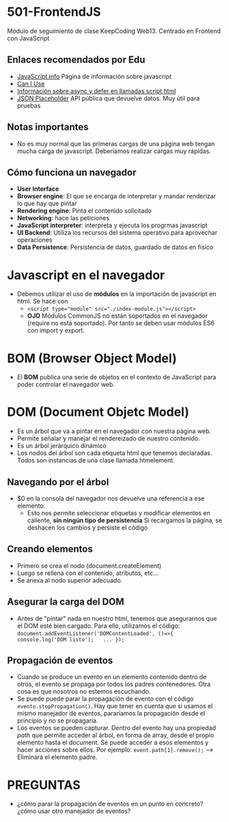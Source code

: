 # 501-FrontendJS
Módulo de seguimiento de clase KeepCoding Web13. Centrado en Frontend con JavaScript

## Enlaces recomendados por Edu
- [JavaScript.info](https://javascript.info/) Página de información sobre javascript
- [Can I Use](https://caniuse.com/)
- [Información sobre async y defer en llamadas script html](https://javascript.info/script-async-defer)
- [JSON Placeholder](https://jsonplaceholder.typicode.com/) API pública que devuelve datos. Muy útil para pruebas


## Notas importantes
- No es muy normal que las primeras cargas de una página web tengan mucha carga de javascript. Deberíamos realizar cargas muy rápidas.

## Cómo funciona un navegador
- **User Interface**
- **Browser engine**: El que se encarga de interpretar y mandar renderizar lo que hay que pintar
- **Rendering engine**: Pinta el contenido solicitado
- **Networking**: hace las peticiones
- **JavaScript interpreter**: interpreta y ejecuta los progrmas javascript
- **UI Backend**: Utiliza los recursos del sistema operativo para aprovechar operaciones
- **Data Persistence**: Persistencia de datos, guardado de datos en físico


# Javascript en el navegador
- Debemos utilizar el uso de **módulos** en la importación de javascript en html. Se hace con
    - `<script type="module" src="./index-module.js"></script>`
    - **OJO** Módulos CommonJS no están soportados en el navegador (require no está soportado). Por tanto
    se deben usar módulos ES6 con import y export.

# BOM (Browser Object Model)
- El **BOM** publica una serie de objetos en el contexto de JavaScript para poder controlar el navegador web.

# DOM (Document Objetc Model)
- Es un árbol que va a pintar en el navegador con nuestra página web.
- Permite señalar y manejar el rendereizado de nuestro contenido.
- Es un árbol jerárquico dinámico
- Los nodos del árbol son cada etiqueta html que tenemos declaradas. Todos son instancias de una clase llamada htmelement.

## Navegando por el árbol
- $0 en la consola del navegador nos devuelve una referencia a ese elemento.
    - Esto nos permite seleccionar etiquetas y modificar elementos en caliente, **sin ningún tipo de persistencia** Si recargamos la página, se deshacen los cambios y persiste el código

## Creando elementos
- Primero se crea el nodo (document.createElement)
- Luego se rellena con el contenido, atributos, etc...
- Se anexa al nodo superior adecuado.

## Asegurar la carga del DOM
- Antes de "pintar" nada en nuestro html, tenemos que asegurarnos que el DOM esté bien cargado.
Para ello, utilizamos el código:
`document.addEventListener('DOMContentLoaded', ()=>{  
    console.log('DOM listo');  
    ...
});`

## Propagación de eventos
- Cuando se produce un evento en un elemento contenido dentro de otros, el evento se propaga por todos los padres contenedores. Otra cosa es que nosotros no estemos escuchando.
- Se puede puede parar la propagación de evento con el código `evento.stopPropagation()`. Hay que tener en cuenta que si usamos el mismo manejador de eventos, pararíamos la propagación desde el principio y no se propagaría.
- Los eventos se pueden capturar. Dentro del evento hay una propiedad *path* que permite acceder al árbol, en forma de array, desde el propio elemento hasta el document. Se puede acceder a esos elementos y hacer acciones sobre ellos.
Por ejemplo:
    `event.path[1].remove();` --> Eliminará el elemento padre.
# PREGUNTAS
- ¿cómo parar la propagación de eventos en un punto en concreto? ¿cómo usar otro manejador de eventos?